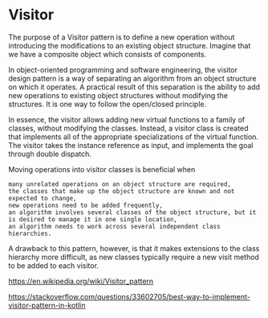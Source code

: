 
# Visitor

The purpose of a Visitor pattern is to define a new operation without introducing the modifications 
to an existing object structure. Imagine that we have a composite object which consists of components.

In object-oriented programming and software engineering, the visitor design pattern is a way of separating 
an algorithm from an object structure on which it operates. A practical result of this separation is the 
ability to add new operations to existing object structures without modifying the structures. 
It is one way to follow the open/closed principle.

In essence, the visitor allows adding new virtual functions to a family of classes, without modifying 
the classes. Instead, a visitor class is created that implements all of the appropriate specializations 
of the virtual function. The visitor takes the instance reference as input, and implements the goal 
through double dispatch.

Moving operations into visitor classes is beneficial when

    many unrelated operations on an object structure are required,
    the classes that make up the object structure are known and not expected to change,
    new operations need to be added frequently,
    an algorithm involves several classes of the object structure, but it is desired to manage it in one single location,
    an algorithm needs to work across several independent class hierarchies.

A drawback to this pattern, however, is that it makes extensions to the class hierarchy more difficult, 
as new classes typically require a new visit method to be added to each visitor.

https://en.wikipedia.org/wiki/Visitor_pattern

https://stackoverflow.com/questions/33602705/best-way-to-implement-visitor-pattern-in-kotlin
